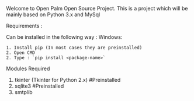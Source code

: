 Welcome to Open Palm Open Source Project. This is a project which will be mainly based on Python 3.x and MySql

Requirements :

Can be installed in the following way :
Windows:

    1. Install pip (In most cases they are preinstalled)
    2. Open CMD
    2. Type : `pip install <package-name>`

Modules Required

1. tkinter (Tkinter for Python 2.x) #Preinstalled
2. sqlite3 #Preinstalled
3. smtplib
